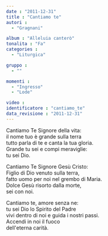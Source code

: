 ```yaml
---
date : "2011-12-31"
title : "Cantiamo te"
autori : 
  - "Gragnani"

album : "Alleluia canterò"
tonalita : "Fa"
categories : 
  - "Liturgica"

gruppo : 
  - ""

momenti : 
  - "Ingresso"
  - "Lode"

video : 
identificatore : "cantiamo_te"
data_revisione : "2011-12-31"
---
```

  
  
  
Cantiamo Te Signore della vita:    
il nome  tuo è grande sulla terra  
tutto parla di te e canta la tua gloria.  
Grande tu sei e compi meraviglie:  
tu sei Dio.      
  
  
  
  
Cantiamo Te Signore Gesù Cristo:  
Figlio di Dio venuto sulla terra,  
fatto uomo per noi nel grembo di Maria.  
Dolce Gesù risorto dalla morte,  
sei con noi.  
  
  
  
  
Cantiamo te, amore senza ne:  
tu sei Dio lo Spirito del Padre  
vivi dentro di noi e guida i nostri passi.  
Accendi in noi il fuoco  
dell'eterna carità.  
  
  
  
  
